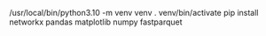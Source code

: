 /usr/local/bin/python3.10 -m venv venv
. venv/bin/activate
pip install networkx pandas matplotlib numpy fastparquet
